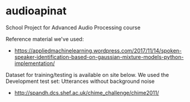 # audioapinat
School Project for Advanced Audio Processing course

Reference material we've used:
- https://appliedmachinelearning.wordpress.com/2017/11/14/spoken-speaker-identification-based-on-gaussian-mixture-models-python-implementation/

Dataset for training/testing is available on site below. We used the Development test set: Utterances without background noise
- http://spandh.dcs.shef.ac.uk/chime_challenge/chime2011/
